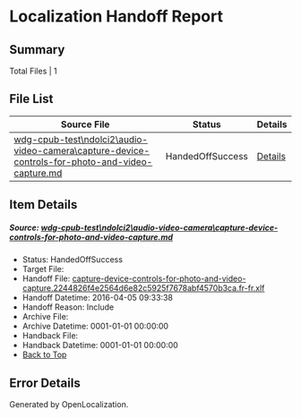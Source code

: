 # <a name='report-top'></a> Localization Handoff Report

## Summary
 Total Files | 1

## File List
 Source File | Status | Details 
 ----------- | ------ | ------- 
 [wdg-cpub-test\ndolci2\audio-video-camera\capture-device-controls-for-photo-and-video-capture.md](https://github.com/OpenLocalizationOrg/wdg-cpub-test/blob/ba6e92cff71c81ac75751208f7bfeff710a0cf46/wdg-cpub-test/ndolci2/audio-video-camera/capture-device-controls-for-photo-and-video-capture.md) | HandedOffSuccess | [Details](#a74e5e1953eb68cb3f74fac6dd2d93fc64964816808)

## Item Details
##### <a name='a74e5e1953eb68cb3f74fac6dd2d93fc64964816808'></a> Source: [wdg-cpub-test\ndolci2\audio-video-camera\capture-device-controls-for-photo-and-video-capture.md](https://github.com/OpenLocalizationOrg/wdg-cpub-test/blob/ba6e92cff71c81ac75751208f7bfeff710a0cf46/wdg-cpub-test/ndolci2/audio-video-camera/capture-device-controls-for-photo-and-video-capture.md)
* Status: HandedOffSuccess
* Target File: 
* Handoff File: [capture-device-controls-for-photo-and-video-capture.2244826f4e2564d6e82c5925f7678abf4570b3ca.fr-fr.xlf](https://github.com/OpenLocalizationOrg/olhandoff/blob/a563a3a612cdb72c1e08e5df1042a06b81339180/ol-handoff/OpenLocalizationOrg/wdg-cpub-test.fr-fr/master/capture-device-controls-for-photo-and-video-capture.2244826f4e2564d6e82c5925f7678abf4570b3ca.fr-fr.xlf)
* Handoff Datetime: 2016-04-05 09:33:38
* Handoff Reason: Include
* Archive File: 
* Archive Datetime: 0001-01-01 00:00:00
* Handback File: 
* Handback Datetime: 0001-01-01 00:00:00
* [Back to Top](#report-top)


## Error Details

Generated by OpenLocalization.
